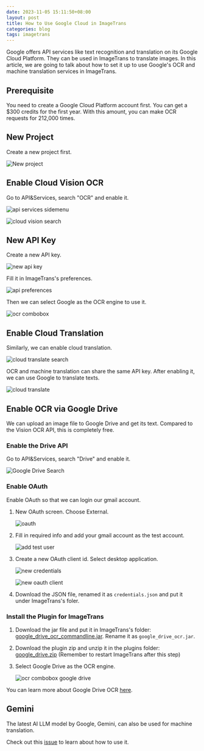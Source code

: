 ```yaml
---
date: 2023-11-05 15:11:50+08:00
layout: post
title: How to Use Google Cloud in ImageTrans
categories: blog
tags: imagetrans
---
```


Google offers API services like text recognition and translation on its Google Cloud Platform. They can be used in ImageTrans to translate images. In this article, we are going to talk about how to set it up to use Google's OCR and machine translation services in ImageTrans.

## Prerequisite

You need to create a Google Cloud Platform account first. You can get a $300 credits for the first year. With this amount, you can make OCR requests for 212,000 times.

## New Project

Create a new project first.

![New project](/album/googlecloud/new_project.jpg)

## Enable Cloud Vision OCR

Go to API&Services, search "OCR" and enable it.

![api services sidemenu](/album/googlecloud/api_services_sidemenu.jpg)

![cloud vision search](/album/googlecloud/cloud_vision_search.jpg)


## New API Key

Create a new API key.

![new api key](/album/googlecloud/cloud_vision_new_api_key.jpg)

Fill it in ImageTrans's preferences.

![api preferences](/album/googlecloud/google_api_preferences.jpg)

Then we can select Google as the OCR engine to use it.

![ocr combobox](/album/googlecloud/ocr_combobox.jpg)

## Enable Cloud Translation

Similarly, we can enable cloud translation.

![cloud translate search](/album/googlecloud/cloud_translate_search.jpg)

OCR and machine translation can share the same API key. After enabling it, we can use Google to translate texts.

![cloud translate](/album/googlecloud/google_translate.jpg)

## Enable OCR via Google Drive

We can upload an image file to Google Drive and get its text. Compared to the Vision OCR API, this is completely free.

### Enable the Drive API

Go to API&Services, search "Drive" and enable it.

![Google Drive Search](/album/googlecloud/drive_search.jpg)

### Enable OAuth

Enable OAuth so that we can login our gmail account.

1. New OAuth screen. Choose External.
    
   ![oauth](/album/googlecloud/oauth.jpg)
   
2. Fill in required info and add your gmail account as the test account.

   ![add test user](/album/googlecloud/test_user.jpg)

3. Create a new OAuth client id. Select desktop application.

   ![new credentials](/album/googlecloud/cloud_vision_new_api_key.jpg)
   
   ![new oauth client](/album/googlecloud/new_oauth_client.jpg)

4. Download the JSON file, renamed it as `credentials.json` and put it under ImageTrans's foler.

### Install the Plugin for ImageTrans

1. Download the jar file and put it in ImageTrans's folder: [google_drive_ocr_commandline.jar](https://github.com/xulihang/Google-Drive-OCR-Java/releases/download/builds/google_drive_ocr_commandline.jar). Rename it as `google_drive_ocr.jar`.
2. Download the plugin zip and unzip it in the plugins folder: [google_drive.zip](https://github.com/xulihang/ImageTrans-docs/files/7404613/google_drive.zip) (Remember to restart ImageTrans after this step)
3. Select Google Drive as the OCR engine.

   ![ocr combobox google drive](/album/googlecloud/ocr_combobox_google_drive.jpg)

You can learn more about Google Drive OCR [here](https://github.com/xulihang/ImageTrans_plugins/tree/master/googledriveOCR).


## Gemini

The latest AI LLM model by Google, Gemini, can also be used for machine translation.

Check out this [issue](https://github.com/xulihang/ImageTrans-docs/issues/538) to learn about how to use it.

